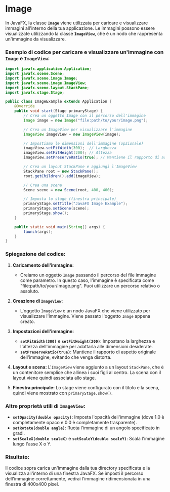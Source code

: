 # Image

In JavaFX, la classe **`Image`** viene utilizzata per caricare e visualizzare immagini all'interno della tua applicazione. Le immagini possono essere visualizzate utilizzando la classe **`ImageView`**, che è un nodo che rappresenta un'immagine da visualizzare.

### **Esempio di codice per caricare e visualizzare un'immagine con `Image` e `ImageView`:**

```java
import javafx.application.Application;
import javafx.scene.Scene;
import javafx.scene.image.Image;
import javafx.scene.image.ImageView;
import javafx.scene.layout.StackPane;
import javafx.stage.Stage;

public class ImageExample extends Application {
    @Override
    public void start(Stage primaryStage) {
        // Crea un oggetto Image con il percorso dell'immagine
        Image image = new Image("file:path/to/your/image.png");

        // Crea un ImageView per visualizzare l'immagine
        ImageView imageView = new ImageView(image);

        // Impostiamo le dimensioni dell'immagine (opzionale)
        imageView.setFitWidth(300);  // Larghezza
        imageView.setFitHeight(200); // Altezza
        imageView.setPreserveRatio(true); // Mantiene il rapporto di aspetto originale

        // Crea un layout StackPane e aggiungi l'ImageView
        StackPane root = new StackPane();
        root.getChildren().add(imageView);

        // Crea una scena
        Scene scene = new Scene(root, 400, 400);

        // Imposta lo stage (finestra principale)
        primaryStage.setTitle("JavaFX Image Example");
        primaryStage.setScene(scene);
        primaryStage.show();
    }

    public static void main(String[] args) {
        launch(args);
    }
}
```

### **Spiegazione del codice:**
1. **Caricamento dell'immagine:**
   - Creiamo un oggetto `Image` passando il percorso del file immagine come parametro. In questo caso, l'immagine è specificata come "file:path/to/your/image.png". Puoi utilizzare un percorso relativo o assoluto.
   
2. **Creazione di `ImageView`:**
   - L'oggetto `ImageView` è un nodo JavaFX che viene utilizzato per visualizzare l'immagine. Viene passato l'oggetto `Image` appena creato.
   
3. **Impostazioni dell'immagine:**
   - **`setFitWidth(300)`** e **`setFitHeight(200)`**: Impostano la larghezza e l'altezza dell'immagine per adattarla alle dimensioni desiderate.
   - **`setPreserveRatio(true)`**: Mantiene il rapporto di aspetto originale dell'immagine, evitando che venga distorta.
   
4. **Layout e scena:** L'`ImageView` viene aggiunto a un layout `StackPane`, che è un contenitore semplice che allinea i suoi figli al centro. La scena con il layout viene quindi associata allo stage.
   
5. **Finestra principale:** Lo stage viene configurato con il titolo e la scena, quindi viene mostrato con `primaryStage.show()`.

### **Altre proprietà utili di `ImageView`:**
- **`setOpacity(double opacity)`**: Imposta l'opacità dell'immagine (dove 1.0 è completamente opaco e 0.0 è completamente trasparente).
- **`setRotate(double angle)`**: Ruota l'immagine di un angolo specificato in gradi.
- **`setScaleX(double scaleX)`** e **`setScaleY(double scaleY)`**: Scala l'immagine lungo l'asse X o Y.
  
### **Risultato:**
Il codice sopra carica un'immagine dalla tua directory specificata e la visualizza all'interno di una finestra JavaFX. Se imposti il percorso dell'immagine correttamente, vedrai l'immagine ridimensionata in una finestra di 400x400 pixel.